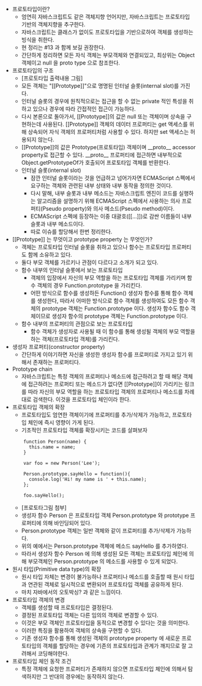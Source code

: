 * 프로토타입이란?
    * 엄연히 자바스크립트도 같은 객체지향 언어지만, 자바스크립트는 프로토타입 기반의 객체지향을 추구한다.
    * 자바스크립트는 클래스가 없이도 프로토타입을 기반으로하여 객체를 생성하는 빙식을 취한다.
    * 현 정리는 #13 과 함께 보길 권장한다.
    * 간단하게 정리하면 모든 자식 객체는 부모객체와 연결되있고, 최상위는 Object 객체이고 null 을 proto type 으로 참조한다.
* 프로토타입의 구조
    * [프로토타입 출력내용 그림]
    * 모든 객체는 "[[Prototype]]"으로 명명된 인터널 슬롯(internal slot)를 가진다.
    * 인터널 슬롯의 경우에 원칙적으로는 접근을 할 수 없는 private 적인 특성을 취하고 있으나 경우에 따라 간접적인 접근이 가능하다.
    * 다시 본론으로 돌아가서, [[Prototype]]의 값은 null 또는 객체이며 상속을 구현하는데 사용된다. [[Prototype]] 객체의 데이터 프로퍼티는 get 액세스를 위해 상속되어 자식 객체의 프로퍼티처럼 사용할 수 있다. 하지만 set 액세스는 허용되지 않는다.
    * [[Prototype]]의 값은 Prototype(프로토타입) 객체이며 \_\_proto\_\_ accessor property로 접근할 수 있다. \_\_proto\_\_ 프로퍼티에 접근하면 내부적으로 Object.getPrototypeOf가 호출되어 프로토타입 객체를 반환한다.     
    * 인터널 슬롯(internal slot)
        * 잠깐 인터널 슬롯이라는 것을 언급하고 넘어가자면 ECMAScript 스펙에서 요구하는 객체와 관련된 내부 상태와 내부 동작을 정의한 것이다. 
        * 다시 말해, 내부 슬롯과 내부 메소드는 자바스크립트 엔진이 코드를 실행하는 알고리즘을 설명하기 위해 ECMAScript 스펙에서 사용하는 의사 프로퍼티(Pseudo property)와 의사 메소드(Pseudo method)이다. 
        * ECMAScript 스펙에 등장하는 이중 대괄호([[…]])로 감싼 이름들이 내부 슬롯과 내부 메소드이다.
        * 따로 이슈를 할당해서 한번 정리한다.
* [[Prototype]] 는 무엇이고 prototype property 는 무엇인가?
    * 객체는 프로토타입 인터널 슬롯을 취하고 있으나 함수는 프로토타입 프로퍼티도 함께 소유하고 있다.
    * 둘다 부모 객체를 가르키나 관점이 다르다고 소개가 되고 있다.
    * 함수 내부의 인터널 슬롯에서 보는 프로토타입
        * 객체의 입장에서 자신의 부모 역할을 하는 프로토타입 객체를 가리키며 함수 객체의 경우 Function.prototype 을 가리킨다. 
        * 어떤 방식으로 함수를 생성하든 Function() 생성자 함수를 통해 함수 객체를 생성한다, 따라서 어떠한 방식으로 함수 객체를 생성하여도 모든 함수 객체의 prototype 객체는 Function.prototype 이다. 생성자 함수도 함수 객체이므로 생성자 함수의 prototype 객체는 Function.prototype 이다.
    * 함수 내부의 프로퍼티의 관점으로 보는 프로토타입
        * 함수 객체가 생성자로 사용될 때 이 함수를 통해 생성될 객체의 부모 역할을 하는 객체(프로토타입 객체)를 가리킨다.
* 생성자 프로퍼티(constructor property)
    * 간단하게 이야기하면 자신을 생성한 생성자 함수를 프로퍼티로 가지고 있기 위해서 존재하는 프로퍼티다.
* Prototype chain
    * 자바스크립트는 특정 객체의 프로퍼티나 메소드에 접근하려고 할 때 해당 객체에 접근하려는 프로퍼티 또는 메소드가 없다면 [[Prototype]]이 가리키는 링크를 따라 자신의 부모 역할을 하는 프로토타입 객체의 프로퍼티나 메소드를 차례대로 검색한다. 이것을 프로토타입 체인이라 한다.
* 프로토타입 객체의 확장
    * 프로토타입도 엄연한 객체이기에 프로퍼티를 추가/삭제가 가능하고, 프로토타입 체인에 즉시 영향이 가게 된다.
    * 기초적인 프로토타입 객체를 확장시키는 코드를 살펴보자
    ```
        function Person(name) {
          this.name = name;
        }
        
        var foo = new Person('Lee');
        
        Person.prototype.sayHello = function(){
          console.log('Hi! my name is ' + this.name);
        };
        
        foo.sayHello();    
    ```
    * \[프로토타그림 첨부\]
    * 생성자 함수 Person 은 프로토타입 객체 Person.prototype 와 prototype 프로퍼티에 의해 바인딩되어 있다. 
    * Person.prototype 객체는 일반 객체와 같이 프로퍼티를 추가/삭제가 가능하다. 
    * 위의 예에서는 Person.prototype 객체에 메소드 sayHello 를 추가하였다. 
    * 따라서 생성자 함수 Person 에 의해 생성된 모든 객체는 프로토타입 체인에 의해 부모객체인 Person.prototype 의 메소드를 사용할 수 있게 되었다.        
* 원시 타입(Primitive data type)의 확장
    * 원시 타입 자체는 변경이 불가능하나 프로퍼티나 메소드를 호출할 때 원시 타입과 연관된 객체로 일시적으로 변환되어 프로토타입 객체를 공유하게 된다.
    * 마치 자바에서의 오토박싱? 과 같은 느낌이다.                         
* 프로토타입 객체의 변경
    * 객체를 생성할 때 프로토타입은 결정된다. 
    * 결정된 프로토타입 객체는 다른 임의의 객체로 변경할 수 있다. 
    * 이것은 부모 객체인 프로토타입을 동적으로 변경할 수 있다는 것을 의미한다. 
    * 이러한 특징을 활용하여 객체의 상속을 구현할 수 있다.
    * 기존 생성자 함수를 통해 생성된 객체의 prototype property 에 새로운 프로토타입의 객체를 할당하는 경우에 기존의 프로토타입과 관계가 깨지므로 잘 고려해서 코딩해야한다.
* 프로토타입 체인 동작 조건
    * 특정 객체에 요청한 프로퍼티가 존재하지 않으면 프로토타입 체인에 의해서 탐색하지만 그 반대의 경우에는 동작하지 않는다.        
      